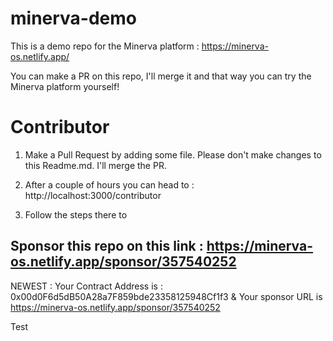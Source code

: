 # minerva-demo
This is a demo repo for the Minerva platform : https://minerva-os.netlify.app/

You can make a PR on this repo, I'll merge it and that way you can try the Minerva platform yourself!

# Contributor

1. Make a Pull Request by adding some file. Please don't make changes to this Readme.md. I'll merge the PR.

2. After a couple of hours you can head to : http://localhost:3000/contributor

3. Follow the steps there to 

## Sponsor this repo on this link : https://minerva-os.netlify.app/sponsor/357540252


NEWEST : Your Contract Address is : 0x00d0F6d5dB50A28a7F859bde23358125948Cf1f3 & Your sponsor URL is https://minerva-os.netlify.app/sponsor/357540252

Test

